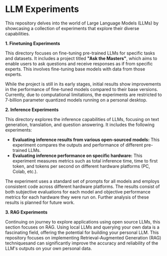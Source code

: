 # LLM Experiments

This repository delves into the world of Large Language Models (LLMs) by showcasing a collection of experiments that explore their diverse capabilities.

**1. Finetuning Experiments**

This directory focuses on fine-tuning pre-trained LLMs for specific tasks and datasets. It includes a project titled **"Ask the Masters"**, which aims to enable users to ask questions and receive responses as if from specific experts. This involves fine-tuning base models with data from those experts. 

While the project is still in its early stages, initial results show improvements in the performance of fine-tuned models compared to their base versions. Currently, due to computational limitations, the experiments are restricted to 7-billion parameter quantized models running on a personal desktop.


**2. Inference Experiments**

This directory explores the inference capabilities of LLMs, focusing on text generation, translation, and question answering. It includes the following experiments:

* **Evaluating inference results from various open-sourced models:** This experiment compares the outputs and performance of different pre-trained LLMs.
* **Evaluating inference performance on specific hardware:** This experiment measures metrics such as total inference time, time to first token, and tokens per second on different hardware platforms (PC, Colab, etc.).

The experiment uses a standard set of prompts for all models and employs consistent code across different hardware platforms. The results consist of both subjective evaluations for each model and objective performance metrics for each hardware they were run on. Further analysis of these results is planned for future work.


**3. RAG Experiments**

Continuing on journey to explore applications using open source LLMs, this section focuses on RAG.
Using local LLMs and querying your own data is a fascinating field, offering the potential for building your personal LLM. This repository focuses on implementing Retrieval-Augmented Generation (RAG) techniquesand  can significantly improve the accuracy and reliability of the LLM's outputs on your own personal data. 
